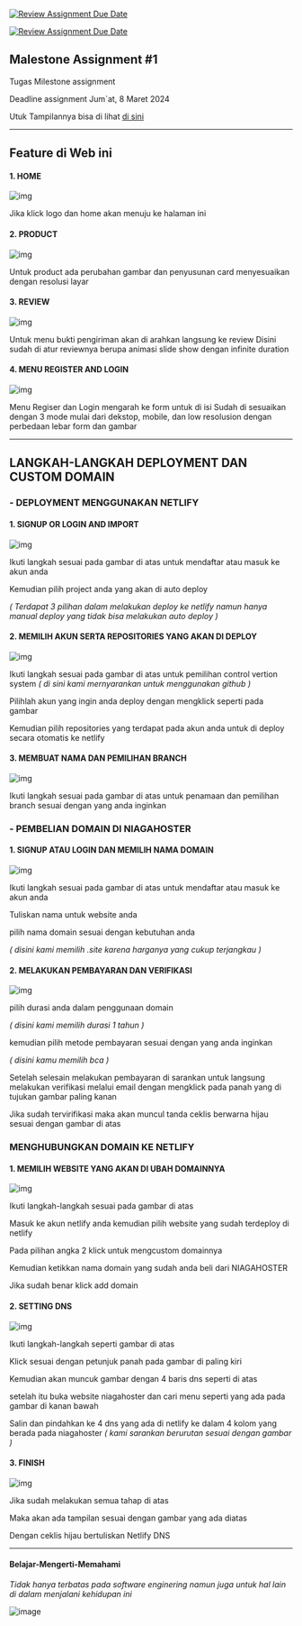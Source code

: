 [![Review Assignment Due Date](https://classroom.github.com/assets/deadline-readme-button-24ddc0f5d75046c5622901739e7c5dd533143b0c8e959d652212380cedb1ea36.svg)](https://classroom.github.com/a/NtxSJSoQ)

[![Review Assignment Due Date](https://classroom.github.com/assets/deadline-readme-button-24ddc0f5d75046c5622901739e7c5dd533143b0c8e959d652212380cedb1ea36.svg)](https://classroom.github.com/a/-vSzXkEt)

##  Malestone Assignment #1

Tugas Milestone assignment 

Deadline assignment Jum`at, 8 Maret 2024

Utuk Tampilannya bisa di lihat [di sini](https://kizfy.site/)

---

## Feature di Web ini

#### 1. HOME

![img](<Asset/image/readme/SS-README-1.png>)

Jika klick logo dan home akan menuju ke halaman ini

#### 2. PRODUCT

![img](<Asset/image/readme/SS-README-2.png>)

Untuk product ada perubahan gambar dan penyusunan card menyesuaikan dengan resolusi layar

#### 3. REVIEW

![img](<Asset/image/readme/SS-README-3.png>)

Untuk menu bukti pengiriman akan di arahkan langsung ke review
Disini sudah di atur reviewnya berupa animasi slide show dengan infinite duration

#### 4. MENU REGISTER AND LOGIN

![img](<Asset/image/readme/SS-README-4.png>)

Menu Regiser dan Login mengarah ke form untuk di isi
Sudah di sesuaikan dengan 3 mode mulai dari dekstop, mobile, dan low resolusion dengan perbedaan lebar form dan gambar

---

## LANGKAH-LANGKAH DEPLOYMENT DAN CUSTOM DOMAIN

### - DEPLOYMENT MENGGUNAKAN NETLIFY

#### 1. SIGNUP OR LOGIN AND IMPORT

![img](<Asset/image/readme/SS NETLIFY 1.png>)

Ikuti langkah sesuai pada gambar di atas untuk mendaftar atau masuk ke akun anda

Kemudian pilih project anda yang akan di auto deploy

_( Terdapat 3 pilihan dalam melakukan deploy ke netlify namun hanya manual deploy yang tidak bisa melakukan auto deploy )_

#### 2. MEMILIH AKUN SERTA REPOSITORIES YANG AKAN DI DEPLOY

![img](<Asset/image/readme/SS NETLIFY 2.png>)

Ikuti langkah sesuai pada gambar di atas untuk pemilihan control vertion system _( di sini kami mernyarankan untuk menggunakan github )_

Pilihlah akun yang ingin anda deploy dengan mengklick seperti pada gambar

Kemudian pilih repositories yang terdapat pada akun anda untuk di deploy secara otomatis ke netlify

#### 3. MEMBUAT NAMA DAN PEMILIHAN BRANCH

![img](<Asset/image/readme/SS NETLIFY 3.png>)

Ikuti langkah sesuai pada gambar di atas untuk penamaan dan pemilihan branch sesuai dengan yang anda inginkan

### - PEMBELIAN DOMAIN DI NIAGAHOSTER

#### 1. SIGNUP ATAU LOGIN DAN MEMILIH NAMA DOMAIN

![img](<Asset/image/readme/SS NIAGAHOSTER 1.png>)

Ikuti langkah sesuai pada gambar di atas untuk mendaftar atau masuk ke akun anda

Tuliskan nama untuk website anda

pilih nama domain sesuai dengan kebutuhan anda

_( disini kami memilih .site karena harganya yang cukup terjangkau )_

#### 2. MELAKUKAN PEMBAYARAN DAN VERIFIKASI

![img](<Asset/image/readme/SS NIAGAHOSTER 2.png>)

pilih durasi anda dalam penggunaan domain

_( disini kami memilih durasi 1 tahun )_

kemudian pilih metode pembayaran sesuai dengan yang anda inginkan

_( disini kamu memilih bca )_

Setelah selesain melakukan pembayaran di sarankan untuk langsung melakukan verifikasi melalui email dengan mengklick pada panah yang di tujukan gambar paling kanan

Jika sudah tervirifikasi maka akan muncul tanda ceklis berwarna hijau sesuai dengan gambar di atas

### MENGHUBUNGKAN DOMAIN KE NETLIFY

#### 1. MEMILIH WEBSITE YANG AKAN DI UBAH DOMAINNYA

![img](<Asset/image/readme/SS COSTUM DOMAIN 1.png>)

Ikuti langkah-langkah sesuai pada gambar di atas

Masuk ke akun netlify anda kemudian pilih website yang sudah terdeploy di netlify

Pada pilihan angka 2 klick untuk mengcustom domainnya

Kemudian ketikkan nama domain yang sudah anda beli dari NIAGAHOSTER

Jika sudah benar klick add domain

#### 2. SETTING DNS

![img](<Asset/image/readme/SS COSTUM DOMAIN 2.png>)

Ikuti langkah-langkah seperti gambar di atas

Klick sesuai dengan petunjuk panah pada gambar di paling kiri

Kemudian akan muncuk gambar dengan 4 baris dns seperti di atas

setelah itu buka website niagahoster dan cari menu seperti yang ada pada gambar di kanan bawah

Salin dan pindahkan ke 4 dns yang ada di netlify ke dalam 4 kolom yang berada pada niagahoster _( kami sarankan berurutan sesuai dengan gambar )_

#### 3. FINISH

![img](<Asset/image/readme/SS COSTUM DOMAIN 3.png>)

Jika sudah melakukan semua tahap di atas

Maka akan ada tampilan sesuai dengan gambar yang ada diatas

Dengan ceklis hijau bertuliskan Netlify DNS

---

#### Belajar-Mengerti-Memahami
_Tidak hanya terbatas pada software enginering namun juga untuk hal lain di dalam menjalani kehidupan ini_

![image](https://assets-global.website-files.com/6100d0111a4ed76bc1b9fd54/62a0314f6b81ed970ac67253_coding%20vs%20programmiing.jpg)